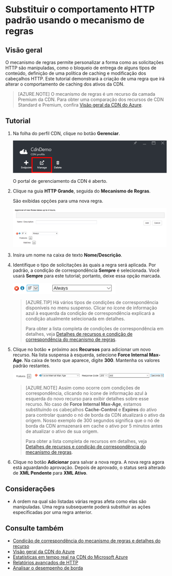 <properties
	pageTitle="CDN - Substituindo o comportamento HTTP padrão usando o mecanismo de regras"
	description="O mecanismo de regras permite que você personalize a forma como as solicitações HTTP são manipuladas, como o bloqueio de entrega de certos tipos de conteúdo, definição de uma política de caching e modificação dos cabeçalhos HTTP."
	services="cdn"
	documentationCenter=".NET"
	authors="camsoper"
	manager="erikre"
	editor=""/>

<tags
	ms.service="cdn"
	ms.workload="tbd"
	ms.tgt_pltfrm="na"
	ms.devlang="na"
	ms.topic="article"
	ms.date="02/25/2016" 
	ms.author="casoper"/>

# Substituir o comportamento HTTP padrão usando o mecanismo de regras

## Visão geral

O mecanismo de regras permite personalizar a forma como as solicitações HTTP são manipuladas, como o bloqueio de entrega de alguns tipos de conteúdo, definição de uma política de caching e modificação dos cabeçalhos HTTP. Este tutorial demonstrará a criação de uma regra que irá alterar o comportamento de caching dos ativos da CDN.

> [AZURE.NOTE] O mecanismo de regras é um recurso da camada Premium da CDN. Para obter uma comparação dos recursos de CDN Standard e Premium, confira [Visão geral da CDN do Azure](cdn-overview.md).

## Tutorial

1. Na folha do perfil CDN, clique no botão **Gerenciar**.

	![botão gerenciar da folha do perfil CDN](./media/cdn-rules-engine/cdn-rules-manage-btn.png)

	O portal de gerenciamento da CDN é aberto.

2. Clique na guia **HTTP Grande**, seguida do **Mecanismo de Regras**.

	São exibidas opções para uma nova regra.

	![Novas opções de regra CDN](./media/cdn-rules-engine/cdn-new-rule.png)

3. Insira um nome na caixa de texto **Nome/Descrição**.

4. Identifique o tipo de solicitações às quais a regra será aplicada. Por padrão, a condição de correspondência **Sempre** é selecionada. Você usará **Sempre** para este tutorial; portanto, deixe essa opção marcada.

	![Condição de correspondência CDN](./media/cdn-rules-engine/cdn-request-type.png)

	>[AZURE.TIP] Há vários tipos de condições de correspondência disponíveis no menu suspenso. Clicar no ícone de informação azul à esquerda da condição de correspondência explicará a condição atualmente selecionada em detalhes.
	>
	>Para obter a lista completa de condições de correspondência em detalhes, veja [Detalhes de recursos e condição de correspondência do mecanismo de regras](cdn-rules-engine-details.md#match-conditions).

5.  Clique no botão **+** próximo aos **Recursos** para adicionar um novo recurso. Na lista suspensa à esquerda, selecione **Force Internal Max-Age**. Na caixa de texto que aparece, digite **300**. Mantenha os valores padrão restantes.

	![Recurso CDN](./media/cdn-rules-engine/cdn-new-feature.png)

	>[AZURE.NOTE] Assim como ocorre com condições de correspondência, clicando no ícone de informação azul à esquerda do novo recurso para exibir detalhes sobre esse recurso. No caso de **Force Internal Max-Age**, estamos substituindo os cabeçalhos **Cache-Control** e **Expires** do ativo para controlar quando o nó de borda da CDN atualizará o ativo da origem. Nosso exemplo de 300 segundos significa que o nó de borda da CDN armazenará em cache o ativo por 5 minutos antes de atualizar o ativo de sua origem.
	>
	>Para obter a lista completa de recursos em detalhes, veja [Detalhes de recursos e condição de correspondência do mecanismo de regras](cdn-rules-engine-details.md#features).

6.  Clique no botão **Adicionar** para salvar a nova regra. A nova regra agora está aguardando aprovação. Depois de aprovado, o status será alterado de **XML Pendente** para **XML Ativo**.

## Considerações

- A ordem na qual são listadas várias regras afeta como elas são manipuladas. Uma regra subsequente poderá substituir as ações especificadas por uma regra anterior.

## Consulte também
* [Condição de correspondência do mecanismo de regras e detalhes do recurso](cdn-rules-engine-details.md)
* [Visão geral da CDN do Azure](cdn-overview.md)
* [Estatísticas em tempo real na CDN do Microsoft Azure](cdn-real-time-stats.md)
* [Relatórios avançados de HTTP](cdn-advanced-http-reports.md)
* [Analisar o desempenho de borda](cdn-edge-performance.md)

<!---HONumber=AcomDC_0302_2016-->